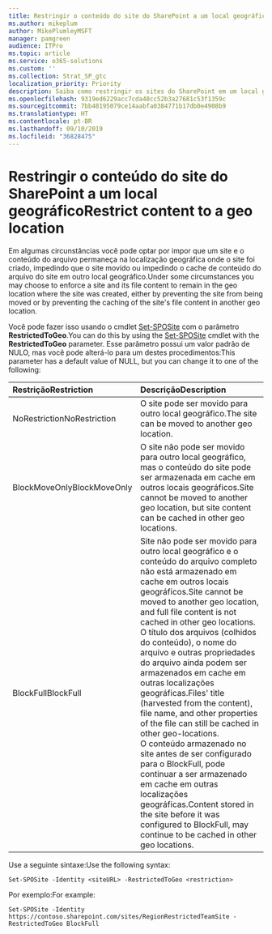 ```yaml
---
title: Restringir o conteúdo do site do SharePoint a um local geográfico
ms.author: mikeplum
author: MikePlumleyMSFT
manager: pamgreen
audience: ITPro
ms.topic: article
ms.service: o365-solutions
ms.custom: ''
ms.collection: Strat_SP_gtc
localization_priority: Priority
description: Saiba como restringir os sites do SharePoint em um local geográfico especificado em um ambiente de multigeográfico.
ms.openlocfilehash: 9319ed6229acc7cda48cc52b3a27681c53f1359c
ms.sourcegitcommit: 7bb48195079ce14aabfa0384771b17db0e4908b9
ms.translationtype: HT
ms.contentlocale: pt-BR
ms.lasthandoff: 09/10/2019
ms.locfileid: "36828475"
---
```

# <a name="restrict-sharepoint-site-content-to-a-geo-location"></a><span data-ttu-id="21f83-103">Restringir o conteúdo do site do SharePoint a um local geográfico</span><span class="sxs-lookup"><span data-stu-id="21f83-103">Restrict content to a geo location</span></span>

<span data-ttu-id="21f83-104">Em algumas circunstâncias você pode optar por impor que um site e o conteúdo do arquivo permaneça na localização geográfica onde o site foi criado, impedindo que o site movido ou impedindo o cache de conteúdo do arquivo do site em outro local geográfico.</span><span class="sxs-lookup"><span data-stu-id="21f83-104">Under some circumstances you may choose to enforce a site and its file content to remain in the geo location where the site was created, either by preventing the site from being moved or by preventing the caching of the site's file content in another geo location.</span></span>

<span data-ttu-id="21f83-105">Você pode fazer isso usando o cmdlet [Set-SPOSite](https://docs.microsoft.com/powershell/module/sharepoint-online/set-sposite) com o parâmetro **RestrictedToGeo**.</span><span class="sxs-lookup"><span data-stu-id="21f83-105">You can do this by using the [Set-SPOSite](https://docs.microsoft.com/powershell/module/sharepoint-online/set-sposite) cmdlet with the **RestrictedToGeo** parameter.</span></span> <span data-ttu-id="21f83-106">Esse parâmetro possui um valor padrão de NULO, mas você pode alterá-lo para um destes procedimentos:</span><span class="sxs-lookup"><span data-stu-id="21f83-106">This parameter has a default value of NULL, but you can change it to one of the following:</span></span>

|<span data-ttu-id="21f83-107">Restrição</span><span class="sxs-lookup"><span data-stu-id="21f83-107">Restriction</span></span>|<span data-ttu-id="21f83-108">Descrição</span><span class="sxs-lookup"><span data-stu-id="21f83-108">Description</span></span>|
|:----------|:----------|
|<span data-ttu-id="21f83-109">NoRestriction</span><span class="sxs-lookup"><span data-stu-id="21f83-109">NoRestriction</span></span>|<span data-ttu-id="21f83-110">O site pode ser movido para outro local geográfico.</span><span class="sxs-lookup"><span data-stu-id="21f83-110">The site can be moved to another geo location.</span></span>|
|<span data-ttu-id="21f83-111">BlockMoveOnly</span><span class="sxs-lookup"><span data-stu-id="21f83-111">BlockMoveOnly</span></span>|<span data-ttu-id="21f83-112">O site não pode ser movido para outro local geográfico, mas o conteúdo do site pode ser armazenada em cache em outros locais geográficos.</span><span class="sxs-lookup"><span data-stu-id="21f83-112">Site cannot be moved to another geo location, but site content can be cached in other geo locations.</span></span>|
|<span data-ttu-id="21f83-113">BlockFull</span><span class="sxs-lookup"><span data-stu-id="21f83-113">BlockFull</span></span>|<span data-ttu-id="21f83-114">Site não pode ser movido para outro local geográfico e o conteúdo do arquivo completo não está armazenado em cache em outros locais geográficos.</span><span class="sxs-lookup"><span data-stu-id="21f83-114">Site cannot be moved to another geo location, and full file content is not cached in other geo locations.</span></span> <span data-ttu-id="21f83-115">O título dos arquivos (colhidos do conteúdo), o nome do arquivo e outras propriedades do arquivo ainda podem ser armazenados em cache em outras localizações geográficas.</span><span class="sxs-lookup"><span data-stu-id="21f83-115">Files' title (harvested from the content), file name, and other properties of the file can still be cached in other geo-locations.</span></span><br><span data-ttu-id="21f83-116">O conteúdo armazenado no site antes de ser configurado para o BlockFull, pode continuar a ser armazenado em cache em outras localizações geográficas.</span><span class="sxs-lookup"><span data-stu-id="21f83-116">Content stored in the site before it was configured to BlockFull, may continue to be cached in other geo locations.</span></span>|

<span data-ttu-id="21f83-117">Use a seguinte sintaxe:</span><span class="sxs-lookup"><span data-stu-id="21f83-117">Use the following syntax:</span></span>

`Set-SPOSite -Identity <siteURL> -RestrictedToGeo <restriction>`

<span data-ttu-id="21f83-118">Por exemplo:</span><span class="sxs-lookup"><span data-stu-id="21f83-118">For example:</span></span>

`Set-SPOSite -Identity https://contoso.sharepoint.com/sites/RegionRestrictedTeamSite -RestrictedToGeo BlockFull`
